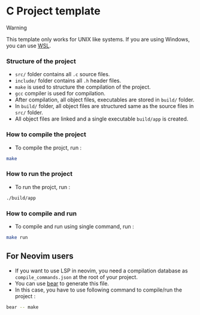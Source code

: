 # C Project template

> [!WARNING]
> This template only works for UNIX like systems. If you are using Windows, you can use [WSL](https://learn.microsoft.com/en-us/windows/wsl/install).

### Structure of the project
- `src/` folder contains all `.c` source files.
- `include/` folder contains all `.h` header files.
- `make` is used to structure the compilation of the project.
- `gcc` compiler is used for compilation.
- After compilation, all object files, executables are stored in `build/` folder.
- In `build/` folder, all object files are structured same as the source files in `src/` folder.
- All object files are linked and a single executable `build/app` is created.

### How to compile the project
- To compile the projct, run :
```bash
make
```

### How to run the project
- To run the projct, run :
```bash
./build/app
```

### How to compile and run
- To compile and run using single command, run :
```bash
make run
```


## For Neovim users
- If you want to use LSP in neovim, you need a compilation database as `compile_commands.json` at the root of your project.
- You can use [bear](https://github.com/rizsotto/Bear) to generate this file.
- In this case, you have to use following command to compile/run the project :
```bash
bear -- make
```
